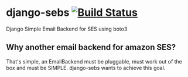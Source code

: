 # django-sebs [![Build Status](https://travis-ci.org/MattBlack85/django-sebs.svg?branch=master)](https://travis-ci.org/MattBlack85/django-sebs)
Django Simple Email Backend for SES using boto3

## Why another email backend for amazon SES?
That's simple, an EmailBackend must be pluggable, must work out of the box
and must be SIMPLE. 
django-sebs wants to achieve this goal.
